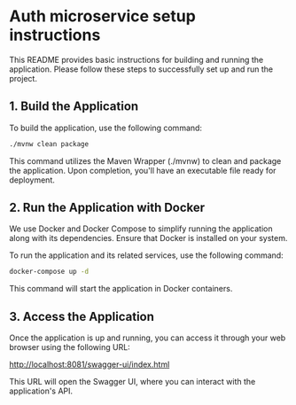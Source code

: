 # Auth microservice setup instructions

This README provides basic instructions for building and running the application. Please follow these steps to successfully set up and run the project.

## 1. Build the Application

To build the application, use the following command:

```bash
./mvnw clean package
```

This command utilizes the Maven Wrapper (./mvnw) to clean and package the application. Upon completion, you'll have an executable file ready for deployment.

## 2. Run the Application with Docker

We use Docker and Docker Compose to simplify running the application along with its dependencies. Ensure that Docker is installed on your system.

To run the application and its related services, use the following command:

```bash
docker-compose up -d
```

This command will start the application in Docker containers.

## 3. Access the Application

Once the application is up and running, you can access it through your web browser using the following URL:

[http://localhost:8081/swagger-ui/index.html](http://localhost:8081/swagger-ui/index.html)

This URL will open the Swagger UI, where you can interact with the application's API.
